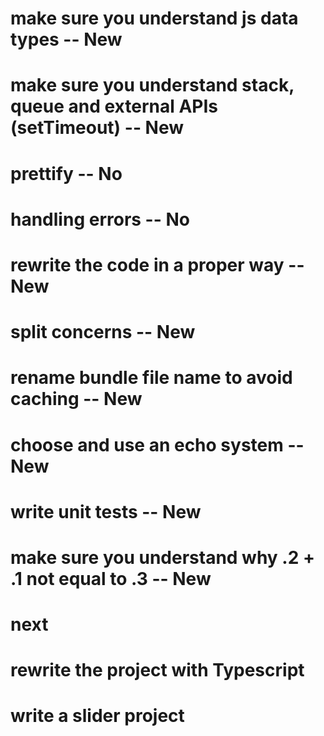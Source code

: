 # make sure you understand js data types -- New
# make sure you understand stack, queue and external APIs (setTimeout) -- New
# prettify -- No
# handling errors -- No
# rewrite the code in a proper way -- New
# split concerns -- New
# rename bundle file name to avoid caching -- New
# choose and use an echo system -- New
# write unit tests -- New
# make sure you understand why .2 + .1 not equal to .3 -- New

# next
# rewrite the project with Typescript
# write a slider project